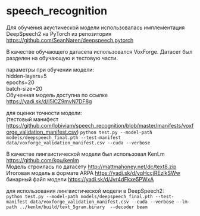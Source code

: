# speech_recognition

Для обучения акустической модели использовалась имплементация DeepSpeech2 на PyTorch из репозитория https://github.com/SeanNaren/deepspeech.pytorch

В качестве обучающего датасета использовался VoxForge. Датасет был разделен на обучающую и тестовую части.

параметры при обучении модели:  
hidden-layers=5  
epochs=20  
batch-size=20  
Обученная модель доступна по ссылке https://yadi.sk/d/I5lCZ9mvN7DF8g  

для оценки точности модели:   
(тестовый манифест https://github.com/lobiviam/speech_recognition/blob/master/manifests/voxforge_validation_manifest.csv)
`python test.py --model-path models/deepspeech_final.pth --test-manifest data/voxforge_validation_manifest.csv --cuda --verbose`

В качестве лингвистической модели был использовал KenLm https://github.com/kpu/kenlm  
Модель строилась по датасету http://mattmahoney.net/dc/text8.zip  
Итоговая модель в формате ARPA https://yadi.sk/d/yqHccjREzlkSWw  
бинарный файл модели https://yadi.sk/d/Jvr4dFkxe5PWxA  

для использования лингвистической модели в DeepSpeech2:  
`python test.py --model-path models/deepspeech_final.pth --test-manifest data/voxforge_validation_manifest.csv --cuda --verbose --lm-path ../kenlm/build/text_5gram.binary  --decoder beam`



